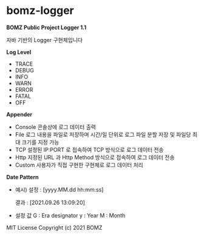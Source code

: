 # bomz-logger

**BOMZ Public Project Logger 1.1**

자바 기반의 Logger 구현체입니다



**Log Level**

   - TRACE
   - DEBUG
   - INFO
   - WARN
   - ERROR
   - FATAL
   - OFF



**Appender**

   - Console
      콘솔상에 로그 데이터 출력   
   - File
      로그 내용을 파일로 저장하며 시간/일 단위로 로그 파일 분할 저장 및 파일당 최대 크기를 지정 가능
   - TCP
      설정된 IP:PORT 로 접속하여 TCP 방식으로 로그 데이터 전송
   - Http 
      지정된 URL 과 Http Method 방식으로 접속하여 로그 데이터 전송
   - Custom
      사용자가 직접 구현한 구현체로 로그 데이터 처리



**Date Pattern**

   - 예시)
      설정 : <pattern name="date">[yyyy.MM.dd hh:mm:ss]</pattern>

      결과 : [2021.09.26 13:09:20]

   - 설정 값
      G : Era designator
      y : Year
      M : Month

MIT License
Copyright (c) 2021 BOMZ
